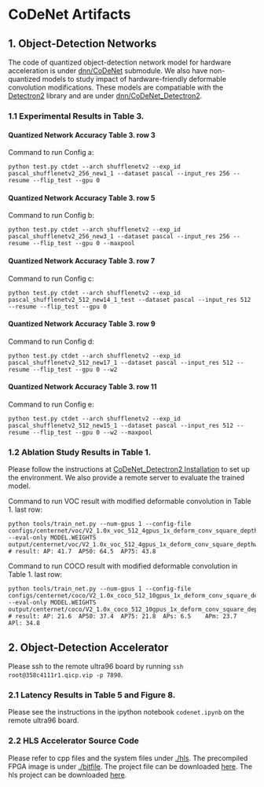 # CoDeNet Artifacts 

## 1. Object-Detection Networks 

The code of quantized object-detection network model for hardware acceleration is under [dnn/CoDeNet](dnn/CoDeNet) submodule. We also have non-quantized models to study impact of hardware-friendly deformable convolution modifications. These models are compatiable with the [Detectron2](https://github.com/facebookresearch/detectron2) library and are under [dnn/CoDeNet_Detectron2](https://github.com/DequanWang/CoDeNet/tree/2e80791e743b14ba3cb8be4f2403921aa395c9aa). 

### 1.1 Experimental Results in Table 3. 
#### Quantized Network Accuracy Table 3. row 3  
Command to run Config a:
```
python test.py ctdet --arch shufflenetv2 --exp_id pascal_shufflenetv2_256_new1_1 --dataset pascal --input_res 256 --resume --flip_test --gpu 0
```

#### Quantized Network Accuracy Table 3. row 5 
Command to run Config b:
```
python test.py ctdet --arch shufflenetv2 --exp_id pascal_shufflenetv2_256_new3_1 --dataset pascal --input_res 256 --resume --flip_test --gpu 0 --maxpool
```

#### Quantized Network Accuracy Table 3. row 7 
Command to run Config c:
```
python test.py ctdet --arch shufflenetv2 --exp_id pascal_shufflenetv2_512_new14_1_test --dataset pascal --input_res 512 --resume --flip_test --gpu 0
```

#### Quantized Network Accuracy Table 3. row 9 
Command to run Config d:
```
python test.py ctdet --arch shufflenetv2 --exp_id pascal_shufflenetv2_512_new17_1 --dataset pascal --input_res 512 --resume --flip_test --gpu 0 --w2
```

#### Quantized Network Accuracy Table 3. row 11 
Command to run Config e:
```
python test.py ctdet --arch shufflenetv2 --exp_id pascal_shufflenetv2_512_new15_1 --dataset pascal --input_res 512 --resume --flip_test --gpu 0 --w2 --maxpool
```

### 1.2 Ablation Study Results in Table 1. 
Please follow the instructions at [CoDeNet_Detectron2 Installation](https://github.com/DequanWang/CoDeNet/blob/master/INSTALL.md) to set up the environment.
We also provide a remote server to evaluate the trained model. 

Command to run VOC result with modified deformable convolution in Table 1. last row: 
```
python tools/train_net.py --num-gpus 1 --config-file configs/centernet/voc/V2_1.0x_voc_512_4gpus_1x_deform_conv_square_depthwise.yaml --eval-only MODEL.WEIGHTS output/centernet/voc/V2_1.0x_voc_512_4gpus_1x_deform_conv_square_depthwise/model_final.pth 
# result: AP: 41.7	AP50: 64.5	AP75: 43.8
```
Command to run COCO result with modified deformable convolution in Table 1. last row: 
```
python tools/train_net.py --num-gpus 1 --config-file configs/centernet/coco/V2_1.0x_coco_512_10gpus_1x_deform_conv_square_depthwise.yaml --eval-only MODEL.WEIGHTS output/centernet/coco/V2_1.0x_coco_512_10gpus_1x_deform_conv_square_depthwise/model_final.pth 
# result: AP: 21.6	AP50: 37.4	AP75: 21.8	APs: 6.5	APm: 23.7	APl: 34.8
```

## 2. Object-Detection Accelerator
Please ssh to the remote ultra96 board by running `ssh root@358c4111r1.qicp.vip -p 7890`.

### 2.1 Latency Results in Table 5 and Figure 8. 
Please see the instructions in the ipython notebook `codenet.ipynb` on the remote ultra96 board.

### 2.2 HLS Accelerator Source Code
Please refer to cpp files and the system files under [./hls](hls). 
The precompiled FPGA image is under [./bitfile](bitfile).
The project file can be downloaded [here](https://people.eecs.berkeley.edu/~qijing.huang/2021FPGA/CoDeNet.xpr.zip). 
The hls project can be downloaded [here]().

